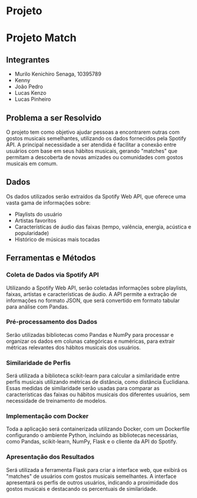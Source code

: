 # Projeto

# Projeto Match

## Integrantes
- Murilo Kenichiro Senaga, 10395789
- Kenny
- João Pedro
- Lucas Kenzo
- Lucas Pinheiro

## Problema a ser Resolvido
O projeto tem como objetivo ajudar pessoas a encontrarem outras com gostos musicais semelhantes, utilizando os dados fornecidos pela Spotify API. A principal necessidade a ser atendida é facilitar a conexão entre usuários com base em seus hábitos musicais, gerando "matches" que permitam a descoberta de novas amizades ou comunidades com gostos musicais em comum.

## Dados
Os dados utilizados serão extraídos da Spotify Web API, que oferece uma vasta gama de informações sobre:
- Playlists do usuário
- Artistas favoritos
- Características de áudio das faixas (tempo, valência, energia, acústica e popularidade)
- Histórico de músicas mais tocadas

## Ferramentas e Métodos

### Coleta de Dados via Spotify API
Utilizando a Spotify Web API, serão coletadas informações sobre playlists, faixas, artistas e características de áudio. A API permite a extração de informações no formato JSON, que será convertido em formato tabular para análise com Pandas.

### Pré-processamento dos Dados
Serão utilizadas bibliotecas como Pandas e NumPy para processar e organizar os dados em colunas categóricas e numéricas, para extrair métricas relevantes dos hábitos musicais dos usuários.

### Similaridade de Perfis
Será utilizada a biblioteca scikit-learn para calcular a similaridade entre perfis musicais utilizando métricas de distância, como distância Euclidiana. Essas medidas de similaridade serão usadas para comparar as características das faixas ou hábitos musicais dos diferentes usuários, sem necessidade de treinamento de modelos.

### Implementação com Docker
Toda a aplicação será containerizada utilizando Docker, com um Dockerfile configurando o ambiente Python, incluindo as bibliotecas necessárias, como Pandas, scikit-learn, NumPy, Flask e o cliente da API do Spotify.

### Apresentação dos Resultados
Será utilizada a ferramenta Flask para criar a interface web, que exibirá os "matches" de usuários com gostos musicais semelhantes. A interface apresentará os perfis de outros usuários, indicando a proximidade dos gostos musicais e destacando os percentuais de similaridade.

